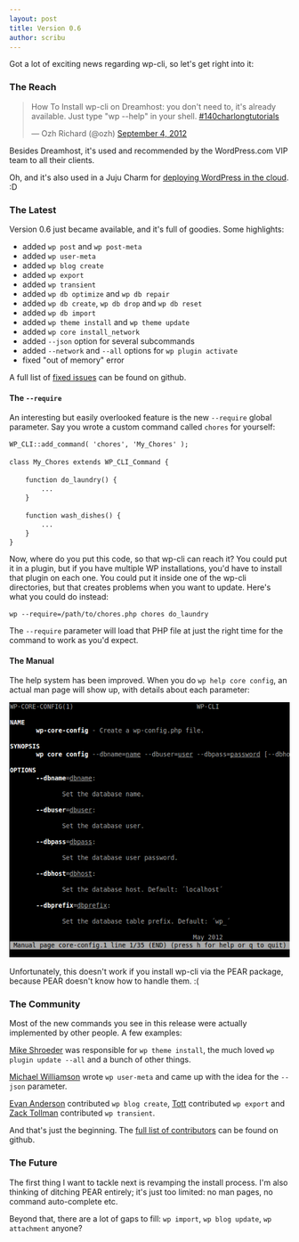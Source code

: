 ```yaml
---
layout: post
title: Version 0.6
author: scribu
---
```


Got a lot of exciting news regarding wp-cli, so let's get right into it:

### The Reach

<blockquote class="twitter-tweet"><p>How To Install wp-cli on Dreamhost: you don't need to, it's already available. Just type "wp --help" in your shell. <a href="https://twitter.com/search/%23140charlongtutorials">#140charlongtutorials</a></p>&mdash; Ozh Richard (@ozh) <a href="https://twitter.com/ozh/status/243086032868896769" data-datetime="2012-09-04T20:40:01+00:00">September 4, 2012</a></blockquote>
<script src="//platform.twitter.com/widgets.js" charset="utf-8"></script>

Besides Dreamhost, it's used and recommended by the WordPress.com VIP team to all their clients.

Oh, and it's also used in a Juju Charm for [deploying WordPress in the cloud](http://jujucharms.com/charms/precise/wordpress). :D

### The Latest

Version 0.6 just became available, and it's full of goodies. Some highlights:

- added `wp post` and `wp post-meta`
- added `wp user-meta`
- added `wp blog create`
- added `wp export`
- added `wp transient`
- added `wp db optimize` and `wp db repair`
- added `wp db create`, `wp db drop` and `wp db reset`
- added `wp db import`
- added `wp theme install` and `wp theme update`
- added `wp core install_network`
- added `--json` option for several subcommands
- added `--network` and `--all` options for `wp plugin activate`
- fixed "out of memory" error

A full list of [fixed issues](https://github.com/wp-cli/wp-cli/issues?milestone=4&page=2&state=closed) can be found on github.

#### The `--require`

An interesting but easily overlooked feature is the new `--require` global parameter. Say you wrote a custom command called `chores` for yourself:

	WP_CLI::add_command( 'chores', 'My_Chores' );

	class My_Chores extends WP_CLI_Command {

		function do_laundry() {
			...
		}
		
		function wash_dishes() {
			...
		}
	}

Now, where do you put this code, so that wp-cli can reach it? You could put it in a plugin, but if you have multiple WP installations, you'd have to install that plugin on each one. You could put it inside one of the wp-cli directories, but that creates problems when you want to update. Here's what you could do instead:

	wp --require=/path/to/chores.php chores do_laundry

The `--require` parameter will load that PHP file at just the right time for the command to work as you'd expect.

#### The Manual

The help system has been improved. When you do `wp help core config`, an actual man page will show up, with details about each parameter:

![wp-cli man-page](/images/wp-cli-man-page.png)

Unfortunately, this doesn't work if you install wp-cli via the PEAR package, because PEAR doesn't know how to handle them. :(

### The Community

Most of the new commands you see in this release were actually implemented by other people. A few examples:

[Mike Shroeder](https://github.com/getsource) was responsible for `wp theme install`, the much loved `wp plugin update --all` and a bunch of other things.

[Michael Williamson](https://github.com/mwilliamson-red-gate) wrote `wp user-meta` and came up with the idea for the `--json` parameter.

[Evan Anderson](https://github.com/kidfiction) contributed `wp blog create`, [Tott](https://github.com/tott) contributed `wp export` and [Zack Tollman](https://github.com/tollmanz) contributed `wp transient`.

And that's just the beginning. The [full list of contributors](https://github.com/wp-cli/wp-cli/graphs/contributors?from=2011-09-04&to=2012-09-02&type=a) can be found on github.

### The Future

The first thing I want to tackle next is revamping the install process. I'm also thinking of ditching PEAR entirely; it's just too limited: no man pages, no command auto-complete etc.

Beyond that, there are a lot of gaps to fill: `wp import`, `wp blog update`, `wp attachment` anyone?

